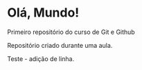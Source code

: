# Olá, Mundo!
 Primeiro repositório do curso de Git e Github

 Repositório criado durante uma aula.
 
 Teste - adição de linha.
